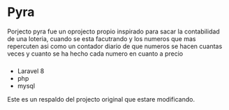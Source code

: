 
# Pyra #

Porjecto pyra fue un oprojecto propio inspirado para sacar la contabilidad de una loteria, cuando se esta facutrando y los numeros que mas repercuten
asi como un contador diario de que numeros se hacen cuantas veces y cuanto se ha hecho cada numero en cuanto a precio


### ###

* Laravel 8
* php
* mysql


Este es un respaldo del projecto original que estare modificando.